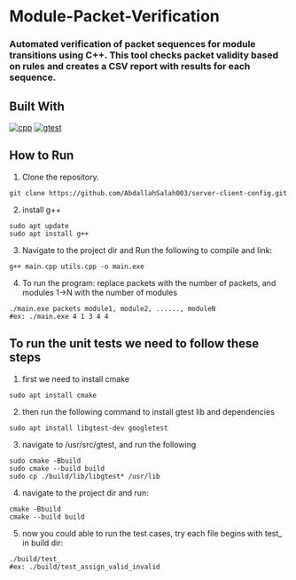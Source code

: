 # Module-Packet-Verification

<h3>
Automated verification of packet sequences for module transitions using C++. This tool checks packet validity based on rules and creates a CSV report with results for each sequence.
</h3>

## Built With

[![cpp][cpp]][cpp-url] [![gtest][gtest]][gtest-url]

## How to Run

1. Clone the repository.

```
git clone https://github.com/AbdallahSalah003/server-client-config.git
```

2. install g++

```
sudo apt update
sudo apt install g++
```

3. Navigate to the project dir and Run the following to compile and link:

```
g++ main.cpp utils.cpp -o main.exe
```

4. To run the program: replace packets with the number of packets, and modules 1->N with the number of modules

```
./main.exe packets module1, module2, ......, moduleN
#ex: ./main.exe 4 1 3 4 4
```

## To run the unit tests we need to follow these steps

1. first we need to install cmake

```
sudo apt install cmake
```

2. then run the following command to install gtest lib and dependencies

```
sudo apt install libgtest-dev googletest
```

3. navigate to /usr/src/gtest, and run the following

```
sudo cmake -Bbuild
sudo cmake --build build
sudo cp ./build/lib/libgtest* /usr/lib
```

4. navigate to the project dir and run:

```
cmake -Bbuild
cmake --build build
```

5. now you could able to run the test cases, try each file begins with test\_ in build dir:

```
./build/test_
#ex: ./build/test_assign_valid_invalid
```

[cpp]: https://img.shields.io/badge/CPP-black?style=for-the-badge&logo=cplusplus
[cpp-url]: https://cplusplus.com/doc/tutorial/
[gtest]: https://img.shields.io/badge/gtest-darkblue?style=for-the-badge&logo=google
[gtest-url]: https://google.github.io/googletest/
